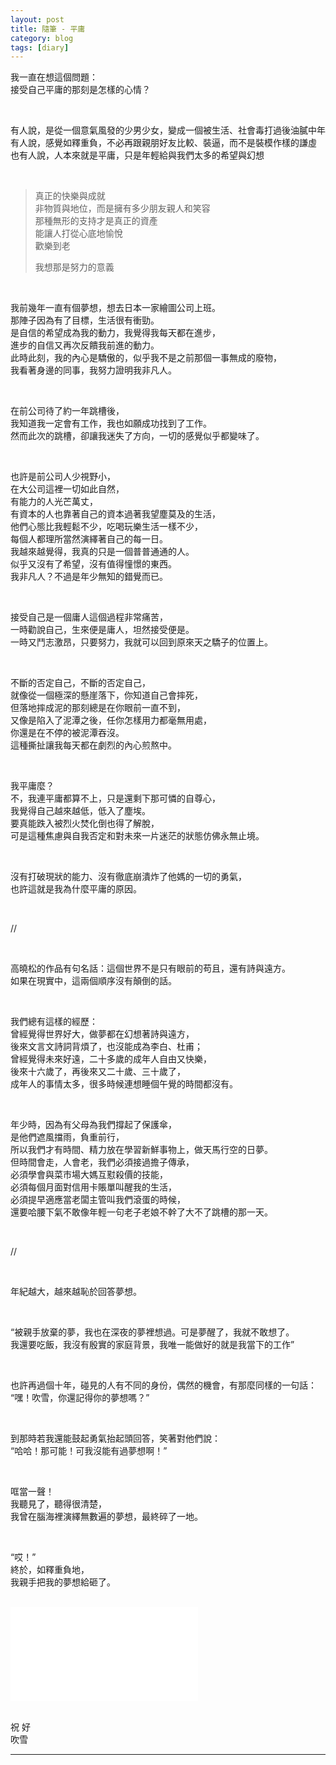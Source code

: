 ```yaml
---
layout: post
title: 隨筆 - 平庸
category: blog
tags: [diary]
---
```


我一直在想這個問題：<br>
接受自己平庸的那刻是怎樣的心情？

<br>

有人說，是從一個意氣風發的少男少女，變成一個被生活、社會毒打過後油膩中年<br>
有人說，感覺如釋重負，不必再跟親朋好友比較、裝逼，而不是裝模作樣的謙虛<br>
也有人說，人本來就是平庸，只是年輕給與我們太多的希望與幻想

<br>

> 真正的快樂與成就<br>
> 非物質與地位，而是擁有多少朋友親人和笑容<br>
> 那種無形的支持才是真正的資產<br>
> 能讓人打從心底地愉悅<br>
> 歡樂到老
> 
> 我想那是努力的意義

<br>

我前幾年一直有個夢想，想去日本一家繪圖公司上班。<br>
那陣子因為有了目標，生活很有衝勁。<br>
是自信的希望成為我的動力，我覺得我每天都在進步，<br>
進步的自信又再次反饋我前進的動力。<br>
此時此刻，我的內心是驕傲的，似乎我不是之前那個一事無成的廢物，<br>
我看著身邊的同事，我努力證明我非凡人。

<br>

在前公司待了約一年跳槽後，<br>
我知道我一定會有工作，我也如願成功找到了工作。<br>
然而此次的跳槽，卻讓我迷失了方向，一切的感覺似乎都變味了。

<br>

也許是前公司人少視野小，<br>
在大公司這裡一切如此自然，<br>
有能力的人光芒萬丈，<br>
有資本的人也靠著自己的資本過著我望塵莫及的生活，<br>
他們心態比我輕鬆不少，吃喝玩樂生活一樣不少，<br>
每個人都理所當然演繹著自己的每一日。<br>
我越來越覺得，我真的只是一個普普通通的人。<br>
似乎又沒有了希望，沒有值得憧憬的東西。<br>
我非凡人？不過是年少無知的錯覺而已。

<br>

接受自己是一個庸人這個過程非常痛苦，<br>
一時勸說自己，生來便是庸人，坦然接受便是。<br>
一時又鬥志激昂，只要努力，我就可以回到原來天之驕子的位置上。

<br>

不斷的否定自己，不斷的否定自己，<br>
就像從一個極深的懸崖落下，你知道自己會摔死，<br>
但落地摔成泥的那刻總是在你眼前一直不到，<br>
又像是陷入了泥潭之後，任你怎樣用力都毫無用處，<br>
你還是在不停的被泥潭吞沒。<br>
這種撕扯讓我每天都在劇烈的內心煎熬中。

<br>

我平庸麼？<br>
不，我連平庸都算不上，只是還剩下那可憐的自尊心，<br>
我覺得自己越來越低，低入了塵埃。<br>
要真能跌入被烈火焚化倒也得了解脫，<br>
可是這種焦慮與自我否定和對未來一片迷茫的狀態仿佛永無止境。

<br>

沒有打破現狀的能力、沒有徹底崩潰炸了他媽的一切的勇氣，<br>
也許這就是我為什麼平庸的原因。

<br>

//

<br>

高曉松的作品有句名話：這個世界不是只有眼前的苟且，還有詩與遠方。<br>
如果在現實中，這兩個順序沒有顛倒的話。

<br>

我們總有這樣的經歷：<br>
曾經覺得世界好大，做夢都在幻想著詩與遠方，<br>
後來文言文詩詞背煩了，也沒能成為李白、杜甫；<br>
曾經覺得未來好遠，二十多歲的成年人自由又快樂，<br>
後來十六歲了，再後來又二十歲、三十歲了，<br>
成年人的事情太多，很多時候連想睡個午覺的時間都沒有。

<br>

年少時，因為有父母為我們撐起了保護傘，<br>
是他們遮風擋雨，負重前行，<br>
所以我們才有時間、精力放在學習新鮮事物上，做天馬行空的日夢。<br>
但時間會走，人會老，我們必須接過擔子傳承，<br>
必須學會與菜市場大媽互懟殺價的技能，<br>
必須每個月面對信用卡賬單叫醒我的生活，<br>
必須提早適應當老闆主管叫我們滾蛋的時候，<br>
還要哈腰下氣不敢像年輕一句老子老娘不幹了大不了跳槽的那一天。

<br>

//

<br>

年紀越大，越來越恥於回答夢想。<br>

<br>

“被親手放棄的夢，我也在深夜的夢裡想過。可是夢醒了，我就不敢想了。<br>
我還要吃飯，我沒有殷實的家庭背景，我唯一能做好的就是我當下的工作”

<br>

也許再過個十年，碰見的人有不同的身份，偶然的機會，有那麼同樣的一句話：<br>
“嘿！吹雪，你還記得你的夢想嗎？”

<br>

到那時若我還能鼓起勇氣抬起頭回答，笑著對他們說：<br>
“哈哈！那可能！可我沒能有過夢想啊！”

<br>

哐當一聲！<br>
我聽見了，聽得很清楚，<br>
我曾在腦海裡演繹無數遍的夢想，最終碎了一地。

<br>

“哎！”<br>
終於，如釋重負地，<br>
我親手把我的夢想給砸了。

<br>

<iframe class="bilibili" src="//player.bilibili.com/player.html?aid=18979019&bvid=BV1GW411H7X4&cid=30953782&page=1&as_wide=1&high_quality=1&danmaku=0" scrolling="no" border="0" frameborder="no" framespacing="0" allowfullscreen="true"> </iframe>

<br>
<br>

祝 好<br>
吹雪

---